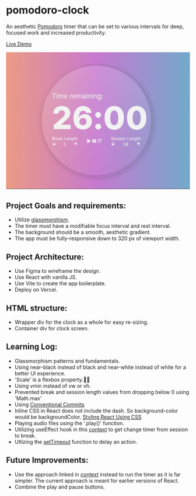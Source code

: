 # pomodoro-clock
An aesthetic [Pomodoro](https://en.wikipedia.org/wiki/Pomodoro_Technique) timer that can be set to various intervals for deep, focused work and increased productivity.

[Live Demo](https://mfarabi-pomodoro-clock.vercel.app)

![Image](https://github.com/MFarabi619/pomodoro-clock/blob/main/src/assets/Project%20image.png?raw=true)

## Project Goals and requirements:
- Utilize [glassmorphism](https://hype4.academy/tools/glassmorphism-generator).
- The timer must have a modifiable focus interval and rest interval.
- The background should be a smooth, aesthetic gradient.
- The app must be fully-responsive down to 320 px of viewport width.

## Project Architecture:
- Use Figma to wireframe the design.
- Use React with vanilla JS.
- Use Vite to create the app boilerplate.
- Deploy on Vercel. 

## HTML structure:
- Wrapper div for the clock as a whole for easy re-sizing.
- Container div for clock screen.

## Learning Log:
- Glassmorphism patterns and fundamentals.
- Using near-black instead of black and near-white instead of white for a better UI experience.
- 'Scale' is a flexbox property.🤦‍♂️
- Using vmin instead of vw or vh.
- Prevented break and session length values from dropping below 0 using 'Math.max'
- Using [Conventional Commits](https://www.conventionalcommits.org/en/v1.0.0/)
- Inline CSS in React does not include the dash. So background-color would be backgroundColor. [Styling React Using CSS](https://www.w3schools.com/react/react_css.asp)
- Playing audio files using the '.play()' function.
- Utilizing useEffect hook in this [context](https://javascript.plainenglish.io/create-a-pomodoro-timer-with-react-and-javascript-dead941b1fec) to get change timer from session to break. 
- Utlizing the [setTimeout](https://upmostly.com/tutorials/settimeout-in-react-components-using-hooks) function to delay an action.


## Future Improvements:
- Use the approach linked in [context](https://javascript.plainenglish.io/create-a-pomodoro-timer-with-react-and-javascript-dead941b1fec) instead to run the timer as it is far simpler. The current approach is meant for earlier versions of React. 
- Combine the play and pause buttons. 
